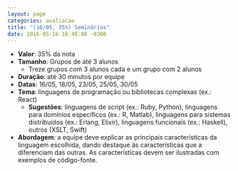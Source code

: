 ```yaml
---
layout: page
categories: avaliacao
title: "(16/05, 35%) Seminários"
date: 2016-05-16 16:40:00 -0300
---
```


- **Valor**: 35% da nota
- **Tamanho**: Grupos de até 3 alunos
    + Treze grupos com 3 alunos cada e um grupo com 2 alunos
- **Duração**: até 30 minutos por equipe
- **Datas**: 16/05, 18/05, 23/05, 25/05, 30/05
- **Tema**: linguagens de programação ou bibliotecas complexas (ex.: React)
    + **Sugestões**: linguagens de script (ex.: Ruby, Python), linguagens para domínios específicos (ex.: R, Matlab), linguagens para sistemas distribuídos (ex.: Erlang, Elixir), linguagens funcionais (ex.: Haskell), outros (XSLT, Swift)
- **Abordagem**: a equipe deve explicar as principais características da linguagem escolhida, dando destaque às características que a diferenciam das outras. As características devem ser ilustradas com exemplos de código-fonte.

